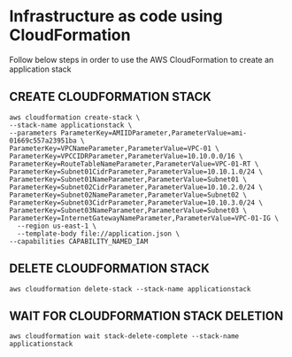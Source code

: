# Infrastructure as code using CloudFormation

Follow below steps in order to use the AWS CloudFormation to create an application stack

## CREATE CLOUDFORMATION STACK

```
aws cloudformation create-stack \
--stack-name applicationstack \
--parameters ParameterKey=AMIIDParameter,ParameterValue=ami-01669c557a23951ba \
ParameterKey=VPCNameParameter,ParameterValue=VPC-01 \
ParameterKey=VPCCIDRParameter,ParameterValue=10.10.0.0/16 \
ParameterKey=RouteTableNameParameter,ParameterValue=VPC-01-RT \
ParameterKey=Subnet01CidrParameter,ParameterValue=10.10.1.0/24 \
ParameterKey=Subnet01NameParameter,ParameterValue=Subnet01 \
ParameterKey=Subnet02CidrParameter,ParameterValue=10.10.2.0/24 \
ParameterKey=Subnet02NameParameter,ParameterValue=Subnet02 \
ParameterKey=Subnet03CidrParameter,ParameterValue=10.10.3.0/24 \
ParameterKey=Subnet03NameParameter,ParameterValue=Subnet03 \
ParameterKey=InternetGatewayNameParameter,ParameterValue=VPC-01-IG \
  --region us-east-1 \
  --template-body file://application.json \
--capabilities CAPABILITY_NAMED_IAM

```

## DELETE CLOUDFORMATION STACK

```
aws cloudformation delete-stack --stack-name applicationstack
```

## WAIT FOR CLOUDFORMATION STACK DELETION

```
aws cloudformation wait stack-delete-complete --stack-name applicationstack
```
